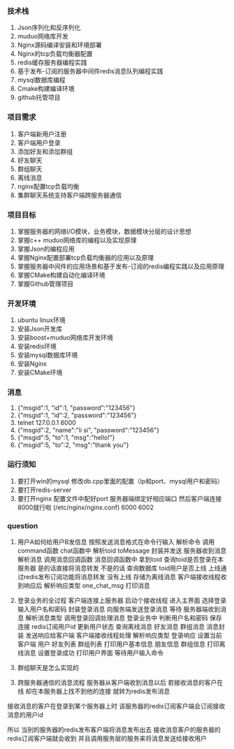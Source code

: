 ### 技术栈
1. Json序列化和反序列化
2. muduo网络库开发
3. Nginx源码编译安装和环境部署
4. Nginx的tcp负载均衡器配置
5. redis缓存服务器编程实践
6. 基于发布-订阅的服务器中间件redis消息队列编程实践
7. mysql数据库编程
8. Cmake构建编译环境
9. github托管项目

### 项目需求
1. 客户端新用户注册
2. 客户端用户登录
3. 添加好友和添加群组
4. 好友聊天
5. 群组聊天
6. 离线消息
7. nginx配置tcp负载均衡
8. 集群聊天系统支持客户端跨服务器通信

### 项目目标
1. 掌握服务器的网络I/O模块，业务模块，数据模块分层的设计思想
2. 掌握c++ muduo网络库的编程以及实现原理
3. 掌握Json的编程应用
4. 掌握Nginx配置部署tcp负载均衡器的应用以及原理
5. 掌握服务器中间件的应用场景和基于发布-订阅的redis编程实践以及应用原理
6. 掌握CMake构建自动化编译环境
7. 掌握Github管理项目

### 开发环境
1. ubuntu linux环境
2. 安装Json开发库
3. 安装boost+muduo网络库开发环境
4. 安装redis环境
5. 安装mysql数据库环境
6. 安装Nginx
7. 安装CMake环境


### 消息
1. {"msgid":1, "id":1, "password":"123456"}
2. {"msgid":1, "id":2, "password":"123456"}
3. telnet 127.0.0.1 6000
4. {"msgid":2, "name":"li si", "password":"123456"}
5. {"msgid":5, "to":1, "msg":"hello!"}
6. {"msgid":5, "to":2, "msg":"thank you"}


### 运行须知
1. 要打开win的mysql 修改db.cpp里面的配置（ip和port、mysql用户和密码）
2. 要打开redis-server
3. 要打开nginx 配置文件中配好port 服务器端绑定好相应端口 然后客户端连接8000就行啦 (/etc/nginx/nginx.conf) 6000 6002


### question
1. 用户A如何给用户B发信息
按照发送消息格式在命令行输入
解析命令 调用command函数
chat函数中 解析toid toMessage 封装并发送
服务器收到消息 解析消息 调用消息回调函数
消息回调函数中 拿到toid 查询toid是否登录在本服务器 是的话直接将消息转发
不是的话 查询数据库 toid用户是否上线 上线通过redis发布订阅功能将消息转发
没有上线 存储为离线消息
客户端接收线程收到响应后 解析响应类型
one_chat_msg 打印消息

2. 登录业务的全过程
客户端连接上服务器 启动个接收线程
进入主界面 选择登录 输入用户名和密码 封装登录消息
向服务端发送登录消息 等待
服务器端收到消息 解析消息类型 调用登录回调处理消息
登录业务中 判断用户名和密码
保存连接 redis订阅用户id
更新用户状态 查询离线消息 好友消息 群组消息 消息封装 
发送响应给客户端
客户端接收线程处理
解析响应类型 登录响应
设置当前客户端 用户 好友列表 群组列表
打印用户基本信息 朋友信息 群组信息
打印离线消息
设置登录成功
打印用户界面
等待用户输入命令

2. 群组聊天是怎么实现的
> 



3. 跨服务器通信的消息流程
服务器从客户端收到消息以后
若接收消息的客户在线 却在本服务器上找不到他的连接
就转为redis发布消息

接收消息的客户在登录到某个服务器上时
该服务器的redis订阅客户端会订阅接收消息的用户id

所以 当别的服务器的redis发布客户端将消息发布出去
接收消息客户的服务器的redis订阅客户端就会收到
并且调用服务层的服务来将消息发送给接收用户
